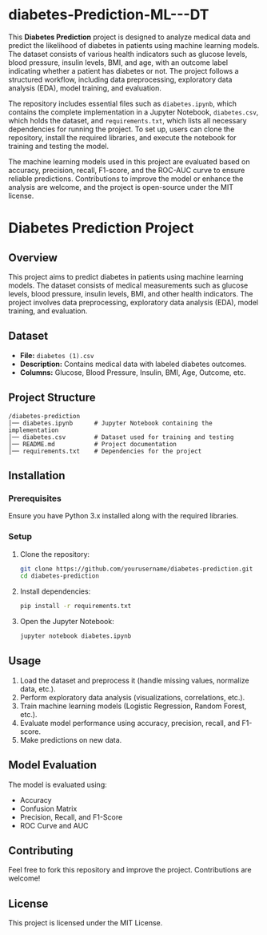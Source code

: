 # diabetes-Prediction-ML---DT
This **Diabetes Prediction** project is designed to analyze medical data and predict the likelihood of diabetes in patients using machine learning models. The dataset consists of various health indicators such as glucose levels, blood pressure, insulin levels, BMI, and age, with an outcome label indicating whether a patient has diabetes or not. The project follows a structured workflow, including data preprocessing, exploratory data analysis (EDA), model training, and evaluation.  

The repository includes essential files such as `diabetes.ipynb`, which contains the complete implementation in a Jupyter Notebook, `diabetes.csv`, which holds the dataset, and `requirements.txt`, which lists all necessary dependencies for running the project. To set up, users can clone the repository, install the required libraries, and execute the notebook for training and testing the model.  

The machine learning models used in this project are evaluated based on accuracy, precision, recall, F1-score, and the ROC-AUC curve to ensure reliable predictions. Contributions to improve the model or enhance the analysis are welcome, and the project is open-source under the MIT license.

# Diabetes Prediction Project

## Overview
This project aims to predict diabetes in patients using machine learning models. The dataset consists of medical measurements such as glucose levels, blood pressure, insulin levels, BMI, and other health indicators. The project involves data preprocessing, exploratory data analysis (EDA), model training, and evaluation.

## Dataset
- **File:** `diabetes (1).csv`
- **Description:** Contains medical data with labeled diabetes outcomes.
- **Columns:** Glucose, Blood Pressure, Insulin, BMI, Age, Outcome, etc.

## Project Structure
```
/diabetes-prediction
│── diabetes.ipynb      # Jupyter Notebook containing the implementation
│── diabetes.csv        # Dataset used for training and testing
│── README.md           # Project documentation
│── requirements.txt    # Dependencies for the project
```

## Installation
### Prerequisites
Ensure you have Python 3.x installed along with the required libraries.

### Setup
1. Clone the repository:
   ```bash
   git clone https://github.com/yourusername/diabetes-prediction.git
   cd diabetes-prediction
   ```
2. Install dependencies:
   ```bash
   pip install -r requirements.txt
   ```
3. Open the Jupyter Notebook:
   ```bash
   jupyter notebook diabetes.ipynb
   ```

## Usage
1. Load the dataset and preprocess it (handle missing values, normalize data, etc.).
2. Perform exploratory data analysis (visualizations, correlations, etc.).
3. Train machine learning models (Logistic Regression, Random Forest, etc.).
4. Evaluate model performance using accuracy, precision, recall, and F1-score.
5. Make predictions on new data.

## Model Evaluation
The model is evaluated using:
- Accuracy
- Confusion Matrix
- Precision, Recall, and F1-Score
- ROC Curve and AUC

## Contributing
Feel free to fork this repository and improve the project. Contributions are welcome!

## License
This project is licensed under the MIT License.

